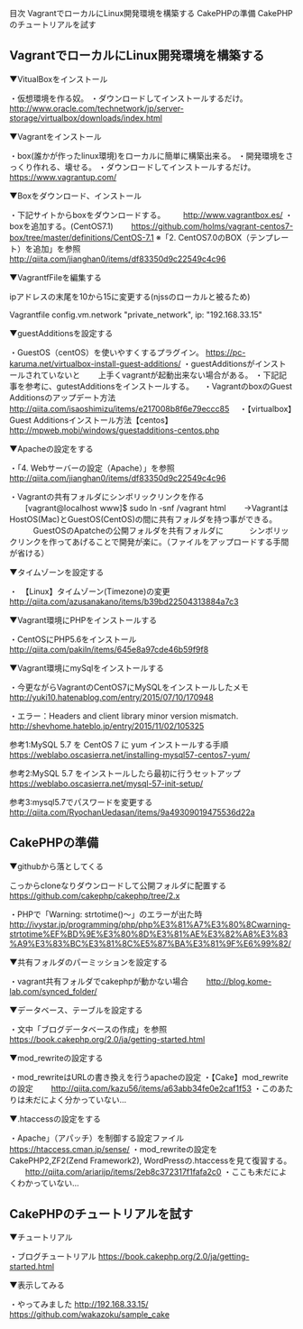 目次
VagrantでローカルにLinux開発環境を構築する
CakePHPの準備
CakePHPのチュートリアルを試す

VagrantでローカルにLinux開発環境を構築する
-------------------------------


▼VitualBoxをインストール

・仮想環境を作る奴。
・ダウンロードしてインストールするだけ。
　　http://www.oracle.com/technetwork/jp/server-storage/virtualbox/downloads/index.html

▼Vagrantをインストール

・box(誰かが作ったlinux環境)をローカルに簡単に構築出来る。
・開発環境をさっくり作れる、壊せる。
・ダウンロードしてインストールするだけ。
　　https://www.vagrantup.com/

▼Boxをダウンロード、インストール

・下記サイトからboxをダウンロードする。
　　http://www.vagrantbox.es/
・boxを追加する。(CentOS7.1)
　　https://github.com/holms/vagrant-centos7-box/tree/master/definitions/CentOS-7.1
※「2. CentOS7.0のBOX（テンプレート）を追加」を参照
　　http://qiita.com/jianghan0/items/df83350d9c22549c4c96

▼VagrantfFileを編集する

ipアドレスの末尾を10から15に変更する(njssのローカルと被るため)

Vagrantfile
config.vm.network "private_network", ip: "192.168.33.15"

▼guestAdditionsを設定する

・GuestOS（centOS）を使いやすくするプラグイン。
https://pc-karuma.net/virtualbox-install-guest-additions/
・guestAdditionsがインストールされていないと
　　上手くvagrantが起動出来ない場合がある。
・下記記事を参考に、gutestAdditionsをインストールする。
　・VagrantのboxのGuest Additionsのアップデート方法
　　http://qiita.com/isaoshimizu/items/e217008b8f6e79eccc85
　・【virtualbox】Guest Additionsインストール方法【centos】
　　http://mpweb.mobi/windows/guestadditions-centos.php

▼Apacheの設定をする

・「4. Webサーバーの設定（Apache）」を参照
　http://qiita.com/jianghan0/items/df83350d9c22549c4c96

・Vagrantの共有フォルダにシンボリックリンクを作る
　　[vagrant@localhost www]$ sudo ln -snf /vagrant html
　　→VagrantはHostOS(Mac)とGuestOS(CentOS)の間に共有フォルダを持つ事ができる。
　　　GuestOSのApatcheの公開フォルダを共有フォルダに
　　　シンボリックリンクを作ってあげることで開発が楽に。（ファイルをアップロードする手間が省ける）

▼タイムゾーンを設定する

・　【Linux】タイムゾーン(Timezone)の変更
　　http://qiita.com/azusanakano/items/b39bd22504313884a7c3

▼Vagrant環境にPHPをインストールする

・CentOSにPHP5.6をインストール
　　http://qiita.com/pakiln/items/645e8a97cde46b59f9f8

▼Vagrant環境にmySqlをインストールする

・今更ながらVagrantのCentOS7にMySQLをインストールしたメモ
　　http://yuki10.hatenablog.com/entry/2015/07/10/170948

・エラー：Headers and client library minor version mismatch.
　　http://shevhome.hateblo.jp/entry/2015/11/02/105325

参考1:MySQL 5.7 を CentOS 7 に yum インストールする手順
　　https://weblabo.oscasierra.net/installing-mysql57-centos7-yum/

参考2:MySQL 5.7 をインストールしたら最初に行うセットアップ
　　https://weblabo.oscasierra.net/mysql-57-init-setup/

参考3:mysql5.7でパスワードを変更する
　　http://qiita.com/RyochanUedasan/items/9a49309019475536d22a

CakePHPの準備
-------------------------------
▼githubから落としてくる

こっからcloneなりダウンロードして公開フォルダに配置する
　　https://github.com/cakephp/cakephp/tree/2.x

・PHPで「Warning: strtotime()～」のエラーが出た時
　　http://ivystar.jp/programming/php/php%E3%81%A7%E3%80%8Cwarning-strtotime%EF%BD%9E%E3%80%8D%E3%81%AE%E3%82%A8%E3%83%A9%E3%83%BC%E3%81%8C%E5%87%BA%E3%81%9F%E6%99%82/

▼共有フォルダのパーミッションを設定する

・vagrant共有フォルダでcakephpが動かない場合
　　http://blog.kome-lab.com/synced_folder/

▼データベース、テーブルを設定する

・文中「ブログデータベースの作成」を参照
https://book.cakephp.org/2.0/ja/getting-started.html

▼mod_rewriteの設定する

・mod_rewriteはURLの書き換えを行うapacheの設定
・【Cake】mod_rewriteの設定
　　http://qiita.com/kazu56/items/a63abb34fe0e2caf1f53
・このあたりは未だによく分かっていない…

▼.htaccessの設定をする

・Apache」（アパッチ）を制御する設定ファイル
　　https://htaccess.cman.jp/sense/
・mod_rewriteの設定をCakePHP2,ZF2(Zend Framework2), WordPressの.htaccessを見て復習する。
　　http://qiita.com/ariarijp/items/2eb8c372317f1fafa2c0
・ここも未だによくわかっていない…

CakePHPのチュートリアルを試す
-------------------------------

▼チュートリアル

・ブログチュートリアル
https://book.cakephp.org/2.0/ja/getting-started.html

▼表示してみる

・やってみました
http://192.168.33.15/
https://github.com/wakazoku/sample_cake
